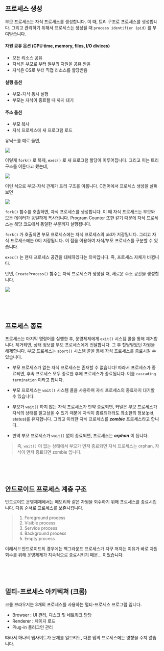 ## 프로세스 생성
부모 프로세스는 자식 프로세스를 생성합니다. 이 때, 트리 구조로 프로세스를 생성합니다. 그리고 관리하기 위해서 프로세스는 생성될 때 ```process identifier (pid)``` 를 부여받습니다. 

#### 자원 공유 옵션 (CPU time, memory, files, I/O divices)
- 모든 리소스 공유
- 자식은 부모로 부터 일부의 자원을 공유 받음
- 자식은 OS로 부터 직접 리소스를 할당받음

#### 실행 옵션
- 부모-자식 동시 실행
- 부모는 자식이 종료될 때 까지 대기

#### 주소 옵션
- 부모 복사
- 자식 프로세스에 새 프로그램 로드

유닉스를 예로 들면,

![](https://velog.velcdn.com/images/seokjun0915/post/50e9f059-6aee-4f2e-9f0c-4effa0b767b4/image.png)

이렇게 ```fork()``` 로 복제, ```exec()``` 로 새 프로그램 할당이 이루어집니다. 그리고 이는 트리 구조를 이룬다고 했는데,

![](https://velog.velcdn.com/images/seokjun0915/post/01c07134-3de3-4a7a-b50a-85f82691d535/image.png)

이런 식으로 부모-자식 관계가 트리 구조를 이룹니다. C언어에서 프로세스 생성을 살펴보면

![](https://velog.velcdn.com/images/seokjun0915/post/48f29202-4eda-4a17-a37d-8187b54db5d0/image.png)

```fork()``` 함수를 호출하면, 자식 프로세스를 생성합니다. 이 때 자식 프로세스는 부모와 모든 데이터가 동일하게 복사됩니다. Program Counter 또한 같기 때문에 자식 프로세스는 해당 코드에서 동일한 부분까지 실행됩니다. 

```fork()``` 가 호출되면 부모 프로세스에는 자식 프로세스의 pid가 저장됩니다. 그리고 자식 프로세스에는 0이 저장됩니다. 이 점을 이용하여 자식/부모 프로세스를 구분할 수 있습니다.

```exec()``` 는 현재 프로세스 공간을 대체하겠다는 의미입니다. 즉, 프로세스 자체가 바뀝니다.

반면, ```CreateProcess()``` 함수는 자식 프로세스가 생성될 때, 새로운 주소 공간을 생성합니다.

![](https://velog.velcdn.com/images/seokjun0915/post/fcb093db-380c-4ca8-956f-55166d4a11ad/image.png)

<br/><br/><br/>

## 프로세스 종료
프로세스는 마지막 명령어를 실행한 후, 운영체제에게 ```exit()``` 시스템 콜을 통해 제거합니다. 제거되면, 상태 정보를 부모 프로세스에게 전달합니다. 그 후 할당받았던 자원을 해제합니다. 부모 프로세스는 ```abort()``` 시스템 콜을 통해 자식 프로세스를 종료시킬 수 있습니다. 

- 부모 프로세스가 없는 자식 프로세스는 존재할 수 없습니다! 따라서 프로세스가 종료되면, 후속 프로세스 모두 종료한 후에 프로세스가 종료됩니다. 이를 ```cascading termination``` 이라고 합니다.

- 부모 프로세스는 ```wait()``` 시스템 콜을 사용하여 자식 프로세스의 종료까지 대기할 수 있습니다. 

- 부모가 ```wait()``` 하지 않는 자식 프로세스가 만약 종료되면, 커널은 부모 프로세스가 자식의 상태를 알고싶을 수 있기 때문에 자식이 종료되더라도 최소한의 정보(pid, status)를 유지합니다. 그리고 이러한 자식 프로세스를 ***zombie*** 프로세스라고 합니다.

- 만약 부모 프로세스가 ```wait()``` 없이 종료되면, 프로세스는 ***orphan*** 이 됩니다.

> 즉, ```wait()``` 이 없는 상태에서 부모가 먼저 종료되면 자식 프로세스는 orphan, 자식이 먼저 종료되면 zombie 입니다.

<br/><br/><br/>

## 안드로이드 프로세스 계층 구조
안드로이드 운영체제에서는 메모리와 같은 자원을 회수하기 위해 프로세스를 종료시킵니다. 다음 순서로 프로세스를 보존시킵니다.

> 1. Foreground process
> 2. Visible process
> 3. Service process
> 4. Background process
> 5. Empty process

이래서 !! 안드로이드의 경우에는 백그라운드 프로세스가 자꾸 꺼지는 이유가 바로 자원 회수를 위해 운영체제가 지속적으로 종료시키기 때문... 이었습니다.

<br/><br/><br/>

## 멀티-프로세스 아키텍쳐 (크롬)
크롬 브라우저는 3개의 프로세스를 사용하는 멀티-프로세스 프로그램 입니다.

- Browser : UI 관리, 디스크 및 네트워크 담당
- Renderer : 페이지 로드
- Plug-in 플러그인 관리

따라서 하나의 웹사이트가 문제를 일으켜도, 다른 탭의 프로세스에는 영향을 주지 않습니다.